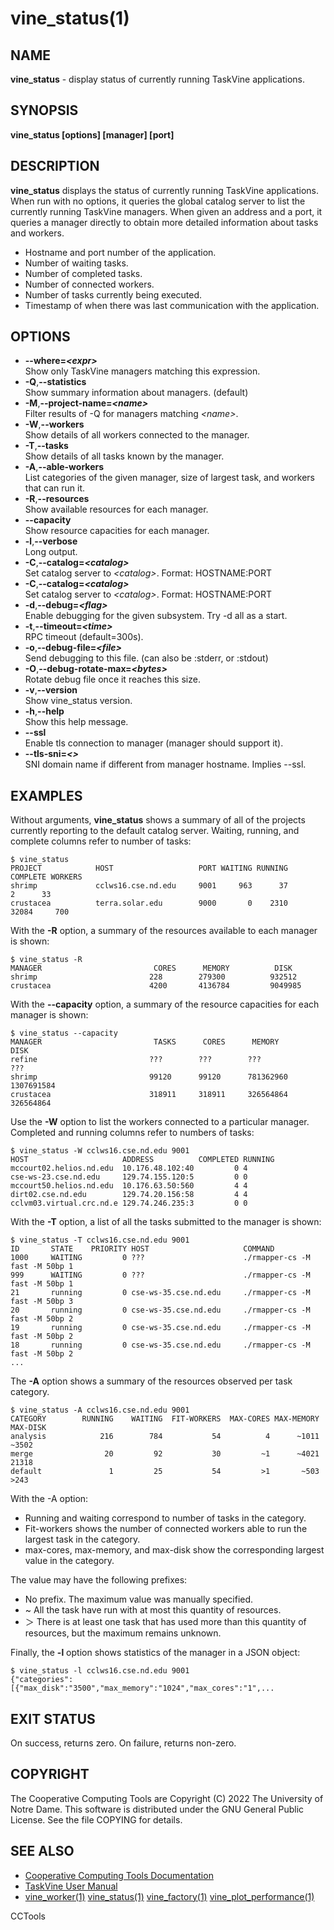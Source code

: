 






















# vine_status(1)

## NAME
**vine_status** - display status of currently running TaskVine applications.

## SYNOPSIS
**vine_status [options] [manager] [port]**

## DESCRIPTION

**vine_status** displays the status of currently running TaskVine applications.
When run with no options, it queries the global catalog server to list the currently running
TaskVine managers.  When given an address and a port, it queries a manager directly to obtain
more detailed information about tasks and workers.


- Hostname and port number of the application.
- Number of waiting tasks.
- Number of completed tasks.
- Number of connected workers.
- Number of tasks currently being executed.
- Timestamp of when there was last communication with the application.


## OPTIONS

- **--where=_&lt;expr&gt;_**<br /> Show only TaskVine managers matching this expression.
- **-Q**,**--statistics**<br />Show summary information about managers. (default)
- **-M**,**--project-name=_&lt;name&gt;_**<br />Filter results of -Q for managers matching _&lt;name&gt;_.
- **-W**,**--workers**<br />Show details of all workers connected to the manager.
- **-T**,**--tasks**<br />Show details of all tasks known by the manager.
- **-A**,**--able-workers**<br />List categories of the given manager, size of largest task, and workers that can run it.
- **-R**,**--resources**<br />Show available resources for each manager.
- **--capacity**<br />Show resource capacities for each manager.
- **-l**,**--verbose**<br />Long output.
- **-C**,**--catalog=_&lt;catalog&gt;_**<br />Set catalog server to _&lt;catalog&gt;_. Format: HOSTNAME:PORT
- **-C**,**--catalog=_&lt;catalog&gt;_**<br />Set catalog server to _&lt;catalog&gt;_. Format: HOSTNAME:PORT
- **-d**,**--debug=_&lt;flag&gt;_**<br />Enable debugging for the given subsystem. Try -d all as a start.
- **-t**,**--timeout=_&lt;time&gt;_**<br />RPC timeout (default=300s).
- **-o**,**--debug-file=_&lt;file&gt;_**<br />Send debugging to this file. (can also be :stderr, or :stdout)
- **-O**,**--debug-rotate-max=_&lt;bytes&gt;_**<br />Rotate debug file once it reaches this size.
- **-v**,**--version**<br />Show vine_status version.
- **-h**,**--help**<br />Show this help message.
- **--ssl**<br />Enable tls connection to manager (manager should support it).
- **--tls-sni=_&lt;&gt;_**<br />SNI domain name if different from manager hostname. Implies --ssl.


## EXAMPLES

Without arguments, **vine_status** shows a summary of all of the
projects currently reporting to the default catalog server. Waiting, running,
and complete columns refer to number of tasks:

```
$ vine_status
PROJECT            HOST                   PORT WAITING RUNNING COMPLETE WORKERS
shrimp             cclws16.cse.nd.edu     9001     963      37        2      33
crustacea          terra.solar.edu        9000       0    2310    32084     700
```

With the **-R** option, a summary of the resources available to each manager is shown:

```
$ vine_status -R
MANAGER                         CORES      MEMORY          DISK
shrimp                         228        279300          932512
crustacea                      4200       4136784         9049985
```

With the **--capacity** option, a summary of the resource capacities for each manager is shown:

```
$ vine_status --capacity
MANAGER                         TASKS      CORES      MEMORY          DISK
refine                         ???        ???        ???             ???
shrimp                         99120      99120      781362960       1307691584
crustacea                      318911     318911     326564864       326564864
```

Use the **-W** option to list the workers connected to a particular manager.
Completed and running columns refer to numbers of tasks:

```
$ vine_status -W cclws16.cse.nd.edu 9001
HOST                     ADDRESS          COMPLETED RUNNING
mccourt02.helios.nd.edu  10.176.48.102:40         0 4
cse-ws-23.cse.nd.edu     129.74.155.120:5         0 0
mccourt50.helios.nd.edu  10.176.63.50:560         4 4
dirt02.cse.nd.edu        129.74.20.156:58         4 4
cclvm03.virtual.crc.nd.e 129.74.246.235:3         0 0
```

With the **-T** option, a list of all the tasks submitted to the manager is shown:

```
$ vine_status -T cclws16.cse.nd.edu 9001
ID       STATE    PRIORITY HOST                     COMMAND
1000     WAITING         0 ???                      ./rmapper-cs -M fast -M 50bp 1
999      WAITING         0 ???                      ./rmapper-cs -M fast -M 50bp 1
21       running         0 cse-ws-35.cse.nd.edu     ./rmapper-cs -M fast -M 50bp 3
20       running         0 cse-ws-35.cse.nd.edu     ./rmapper-cs -M fast -M 50bp 2
19       running         0 cse-ws-35.cse.nd.edu     ./rmapper-cs -M fast -M 50bp 2
18       running         0 cse-ws-35.cse.nd.edu     ./rmapper-cs -M fast -M 50bp 2
...
```


The **-A** option shows a summary of the resources observed per task
category.

```
$ vine_status -A cclws16.cse.nd.edu 9001
CATEGORY        RUNNING    WAITING  FIT-WORKERS  MAX-CORES MAX-MEMORY   MAX-DISK
analysis            216        784           54          4      ~1011      ~3502
merge                20         92           30         ~1      ~4021      21318
default               1         25           54         >1       ~503       >243
```

With the -A option:

- Running and waiting correspond to number of tasks in the category.
- Fit-workers shows the number of connected workers able to run the largest task in the category.
- max-cores, max-memory, and max-disk show the corresponding largest value in the category.


The value may have the following prefixes:

- No prefix. The maximum value was manually specified.
- ~ All the task have run with at most this quantity of resources.
- ＞ There is at least one task that has used more than this quantity of resources, but the maximum remains unknown.



Finally, the **-l** option shows statistics of the manager in a JSON object:

```
$ vine_status -l cclws16.cse.nd.edu 9001
{"categories":[{"max_disk":"3500","max_memory":"1024","max_cores":"1",...
```

## EXIT STATUS
On success, returns zero.  On failure, returns non-zero.

## COPYRIGHT

The Cooperative Computing Tools are Copyright (C) 2022 The University of Notre Dame.  This software is distributed under the GNU General Public License.  See the file COPYING for details.

## SEE ALSO


- [Cooperative Computing Tools Documentation]("../index.html")
- [TaskVine User Manual]("../taskvine.html")
- [vine_worker(1)](vine_worker.md) [vine_status(1)](vine_status.md) [vine_factory(1)](vine_factory.md) [vine_plot_performance(1)](vine_plot_performance.md) 


CCTools
